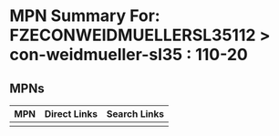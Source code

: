 



# MPN Summary For: FZECONWEIDMUELLERSL35112 > con-weidmueller-sl35 : 110-20

## MPNs
  

|MPN|Direct Links|Search Links|
| :--- | :--- | :--- |
||||
